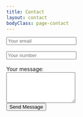 ```yaml
---
title: Contact
layout: contact
bodyClass: page-contact
---
```


<form method="POST" action="https://formspree.io/f/xknparko">
  
  <input type="email" name="email" placeholder="Your email">
  <br><br>
  <input type="text" name="number" placeholder="Your number">
  <br><br>
  Your message:
  <br>
  <textarea name="message" placeholder="Your message" rows="5">
  </textarea>
  <br>
  <button type="submit">Send Message</button>
</form>
